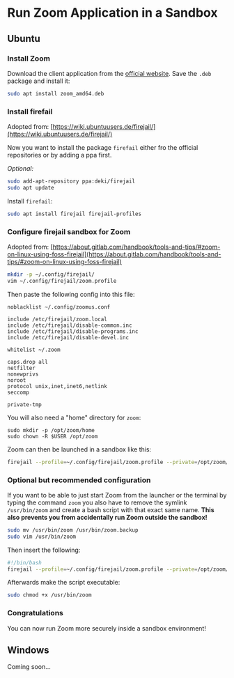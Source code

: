 # Run Zoom Application in a Sandbox
## Ubuntu
### Install Zoom
Download the client application from the [official website](https://zoom.us/download). Save the `.deb` package and install it:
```bash
sudo apt install zoom_amd64.deb
```
### Install firefail
Adopted from: [https://wiki.ubuntuusers.de/firejail/](https://wiki.ubuntuusers.de/firejail/)

Now you want to install the package `firefail` either fro the official repositories or by adding a ppa first.

*Optional:*
```bash
sudo add-apt-repository ppa:deki/firejail
sudo apt update
```
Install `firefail`:
```bash
sudo apt install firejail firejail-profiles
```

### Configure firejail sandbox for Zoom
Adopted from: [https://about.gitlab.com/handbook/tools-and-tips/#zoom-on-linux-using-foss-firejail](https://about.gitlab.com/handbook/tools-and-tips/#zoom-on-linux-using-foss-firejail)

```bash
mkdir -p ~/.config/firejail/
vim ~/.config/firejail/zoom.profile
```
Then paste the following config into this file:
```
noblacklist ~/.config/zoomus.conf

include /etc/firejail/zoom.local
include /etc/firejail/disable-common.inc
include /etc/firejail/disable-programs.inc
include /etc/firejail/disable-devel.inc

whitelist ~/.zoom

caps.drop all
netfilter
nonewprivs
noroot
protocol unix,inet,inet6,netlink
seccomp

private-tmp
```
You will also need a "home" directory for `zoom`:
```
sudo mkdir -p /opt/zoom/home
sudo chown -R $USER /opt/zoom
```
Zoom can then be launched in a sandbox like this:
```bash
firejail --profile=~/.config/firejail/zoom.profile --private=/opt/zoom/home /opt/zoom/ZoomLauncher
```

### Optional but recommended configuration
If you want to be able to just start Zoom from the launcher or the terminal by typing the command `zoom` you also have to remove the symlink `/usr/bin/zoom` and create a bash script with that exact same name. **This also prevents you from accidentally run Zoom outside the sandbox!**
```bash
sudo mv /usr/bin/zoom /usr/bin/zoom.backup
sudo vim /usr/bin/zoom
```
Then insert the following:
```bash
#!/bin/bash
firejail --profile=~/.config/firejail/zoom.profile --private=/opt/zoom/home /opt/zoom/ZoomLauncher
```
Afterwards make the script executable:
```bash
sudo chmod +x /usr/bin/zoom
```
### Congratulations
You can now run Zoom more securely inside a sandbox environment!

## Windows
Coming soon...

